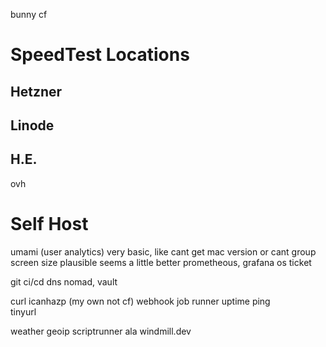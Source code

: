 
bunny
cf

# SpeedTest Locations

## Hetzner
## Linode
## H.E.

ovh

# Self Host

umami (user analytics)
    very basic, like cant get mac version
    or cant group screen size
    plausible seems a little better
prometheous, grafana 
os ticket

git 
ci/cd
dns
nomad, vault

curl icanhazp (my own not cf)
webhook job runner
uptime ping  
tinyurl

weather
geoip
scriptrunner ala windmill.dev

